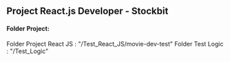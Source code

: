 ## Project React.js Developer - Stockbit 

#### Folder Project:

Folder Project React JS : "/Test_React_JS/movie-dev-test"
Folder Test Logic : "/Test_Logic"